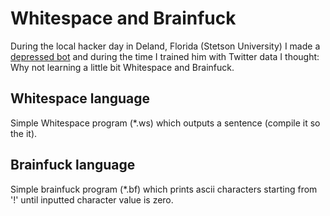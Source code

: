 # Whitespace and Brainfuck
During the local hacker day in Deland, Florida (Stetson University) I made a [depressed bot](https://github.com/wsdt/DepressedBot) and during the time I trained him with Twitter data I thought: Why not learning a little bit Whitespace and Brainfuck. 

## Whitespace language
Simple Whitespace program (*.ws) which outputs a sentence (compile it so the it).

## Brainfuck language
Simple brainfuck program (*.bf) which prints ascii characters starting from '!' until inputted character value is zero. 
